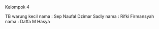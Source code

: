 Kelompok 4

TB warung kecil
nama : Sep Naufal Dzimar Sadly
nama : Rifki Firmansyah
nama : Daffa M Hasya
